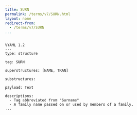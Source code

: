```yaml
---
title: SURN
permalink: /terms/v7/SURN.html
layout: none
redirect-from:
  - /terms/v7/SURN
...
```


```

%YAML 1.2
---
type: structure

tag: SURN

superstructures: [NAME, TRAN]

substructures:

payload: Text

descriptions:
  - Tag abbreviated from "Surname"
  - A family name passed on or used by members of a family.
...

```